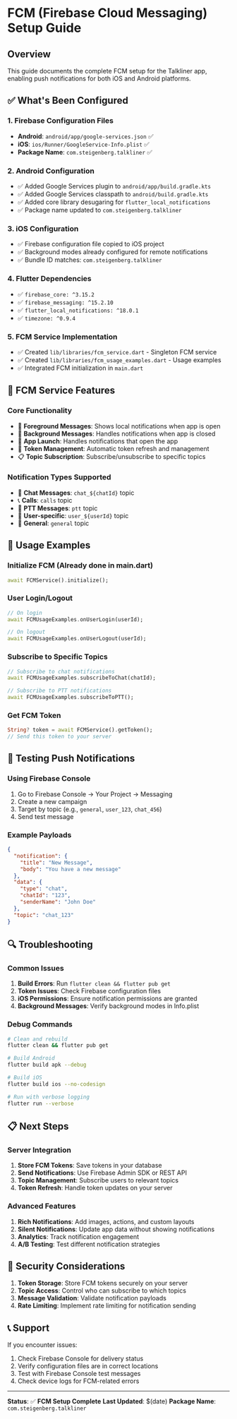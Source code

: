 # FCM (Firebase Cloud Messaging) Setup Guide

## Overview
This guide documents the complete FCM setup for the Talkliner app, enabling push notifications for both iOS and Android platforms.

## ✅ What's Been Configured

### 1. **Firebase Configuration Files**
- **Android**: `android/app/google-services.json` ✅
- **iOS**: `ios/Runner/GoogleService-Info.plist` ✅
- **Package Name**: `com.steigenberg.talkliner` ✅

### 2. **Android Configuration**
- ✅ Added Google Services plugin to `android/app/build.gradle.kts`
- ✅ Added Google Services classpath to `android/build.gradle.kts`
- ✅ Added core library desugaring for `flutter_local_notifications`
- ✅ Package name updated to `com.steigenberg.talkliner`

### 3. **iOS Configuration**
- ✅ Firebase configuration file copied to iOS project
- ✅ Background modes already configured for remote notifications
- ✅ Bundle ID matches: `com.steigenberg.talkliner`

### 4. **Flutter Dependencies**
- ✅ `firebase_core: ^3.15.2`
- ✅ `firebase_messaging: ^15.2.10`
- ✅ `flutter_local_notifications: ^18.0.1`
- ✅ `timezone: ^0.9.4`

### 5. **FCM Service Implementation**
- ✅ Created `lib/libraries/fcm_service.dart` - Singleton FCM service
- ✅ Created `lib/libraries/fcm_usage_examples.dart` - Usage examples
- ✅ Integrated FCM initialization in `main.dart`

## 🔧 FCM Service Features

### **Core Functionality**
- 🔔 **Foreground Messages**: Shows local notifications when app is open
- 🌙 **Background Messages**: Handles notifications when app is closed
- 📱 **App Launch**: Handles notifications that open the app
- 🔄 **Token Management**: Automatic token refresh and management
- 📋 **Topic Subscription**: Subscribe/unsubscribe to specific topics

### **Notification Types Supported**
- 💬 **Chat Messages**: `chat_${chatId}` topic
- 📞 **Calls**: `calls` topic  
- 🎤 **PTT Messages**: `ptt` topic
- 👤 **User-specific**: `user_${userId}` topic
- 📢 **General**: `general` topic

## 🚀 Usage Examples

### **Initialize FCM (Already done in main.dart)**
```dart
await FCMService().initialize();
```

### **User Login/Logout**
```dart
// On login
await FCMUsageExamples.onUserLogin(userId);

// On logout  
await FCMUsageExamples.onUserLogout(userId);
```

### **Subscribe to Specific Topics**
```dart
// Subscribe to chat notifications
await FCMUsageExamples.subscribeToChat(chatId);

// Subscribe to PTT notifications
await FCMUsageExamples.subscribeToPTT();
```

### **Get FCM Token**
```dart
String? token = await FCMService().getToken();
// Send this token to your server
```

## 📱 Testing Push Notifications

### **Using Firebase Console**
1. Go to Firebase Console → Your Project → Messaging
2. Create a new campaign
3. Target by topic (e.g., `general`, `user_123`, `chat_456`)
4. Send test message

### **Example Payloads**
```json
{
  "notification": {
    "title": "New Message",
    "body": "You have a new message"
  },
  "data": {
    "type": "chat",
    "chatId": "123",
    "senderName": "John Doe"
  },
  "topic": "chat_123"
}
```

## 🔍 Troubleshooting

### **Common Issues**
1. **Build Errors**: Run `flutter clean && flutter pub get`
2. **Token Issues**: Check Firebase configuration files
3. **iOS Permissions**: Ensure notification permissions are granted
4. **Background Messages**: Verify background modes in Info.plist

### **Debug Commands**
```bash
# Clean and rebuild
flutter clean && flutter pub get

# Build Android
flutter build apk --debug

# Build iOS  
flutter build ios --no-codesign

# Run with verbose logging
flutter run --verbose
```

## 📋 Next Steps

### **Server Integration**
1. **Store FCM Tokens**: Save tokens in your database
2. **Send Notifications**: Use Firebase Admin SDK or REST API
3. **Topic Management**: Subscribe users to relevant topics
4. **Token Refresh**: Handle token updates on your server

### **Advanced Features**
1. **Rich Notifications**: Add images, actions, and custom layouts
2. **Silent Notifications**: Update app data without showing notifications
3. **Analytics**: Track notification engagement
4. **A/B Testing**: Test different notification strategies

## 🔐 Security Considerations

1. **Token Storage**: Store FCM tokens securely on your server
2. **Topic Access**: Control who can subscribe to which topics
3. **Message Validation**: Validate notification payloads
4. **Rate Limiting**: Implement rate limiting for notification sending

## 📞 Support

If you encounter issues:
1. Check Firebase Console for delivery status
2. Verify configuration files are in correct locations
3. Test with Firebase Console test messages
4. Check device logs for FCM-related errors

---

**Status**: ✅ **FCM Setup Complete**
**Last Updated**: $(date)
**Package Name**: `com.steigenberg.talkliner` 